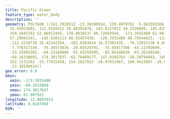 ```yaml
---
title: Pacific Ocean
feature_type: water_body
description: ''
geometry: POLYGON ((161.2939512 -23.30190914, 139.4970762 -5.681592366, 122.2705137
  15.55953601, 121.9189512 28.86391078, 143.0127012 34.2526689, 145.8252012 45.53713056,
  159.1845762 52.86912445, 170.0830137 60.72693934, -173.3935488 61.90792196, -159.6826113
  57.29091341, -145.6201113 60.55457438, -128.3935489 49.79544425, -124.1747989 35.40695382,
  -112.2216739 25.42342354, -102.0263614 16.57301435, -78.12011136 6.948229975, -81.98729886
  -7.776317149, -70.38573636 -20.03529791, -75.65917386 -43.11703049, -74.95604886
  -53.15995202, -69.33104886 -55.61559395, -85.85448636 -63.26330248, -134.0185489
  -68.16338691, 174.3017637 -62.78489177, 147.9345762 -58.29794863, 149.6923887 -43.88206359,
  152.1533262 -33.77915458, 154.2627012 -28.97931967, 160.9423887 -28.05259852, 161.2939512
  -23.30190914))
geo_error: 0.0
bbox:
  xmin: -173.3935488
  ymin: -68.1633869
  xmax: 174.3017637
  ymax: 61.907922
longitude: 22.8607613
latitude: 0.6107458
OSM: ''
---
```

